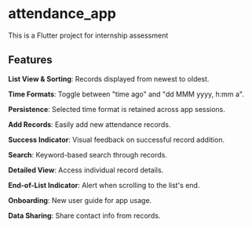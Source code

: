 # attendance_app

This is a Flutter project for internship assessment

## Features

**List View & Sorting**: Records displayed from newest to oldest.

**Time Formats**: Toggle between "time ago" and "dd MMM yyyy, h:mm a".

**Persistence**: Selected time format is retained across app sessions.

**Add Records**: Easily add new attendance records.

**Success Indicator**: Visual feedback on successful record addition.

**Search**: Keyword-based search through records.

**Detailed View**: Access individual record details.

**End-of-List Indicator**: Alert when scrolling to the list's end.

**Onboarding**: New user guide for app usage.

**Data Sharing**: Share contact info from records.
